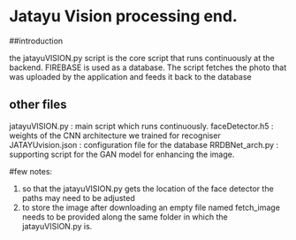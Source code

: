 # Jatayu Vision processing end.


##introduction

the jatayuVISION.py script is the core script that runs continuously at the backend.
FIREBASE is used as a database.
The script fetches the photo that was uploaded by the application and feeds it back to the database

  
## other files
jatayuVISION.py : main script which runs continuously.
faceDetector.h5 : weights of the CNN architecture we trained for recogniser
JATAYUvision.json : configuration file for the database
RRDBNet_arch.py : supporting script for the GAN model for enhancing the image.

#few notes:

1. so that the jatayuVISION.py gets the location of the face detector the paths may need to be adjusted
2. to store the image after downloading an empty file named fetch_image needs to be provided along the same folder in which the jatayuVISION.py is.
 